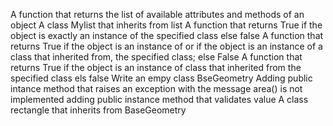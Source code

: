 A function that returns the list of available attributes and methods of an object
A class Mylist that inherits from list
A function that returns True if the object is exactly an instance of the specified class else false
A function that returns True if the object is an instance of or if the object is an instance
 of a class that inherited from, the specified class; else False
A function that returns True if the object is an instance of class that inherited 
 from the specified class els false
Write an empy class BseGeometry
Adding public intance method that raises an exception with the message area() is not implemented
adding public instance method that validates value
A class rectangle that inherits from BaseGeometry
